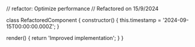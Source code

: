 // refactor: Optimize performance
// Refactored on 15/9/2024

class RefactoredComponent {
  constructor() {
    this.timestamp = '2024-09-15T00:00:00.000Z';
  }

  render() {
    return 'Improved implementation';
  }
}